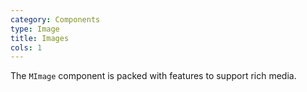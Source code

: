 ```yaml
---
category: Components
type: Image
title: Images
cols: 1
---
```


The `MImage` component is packed with features to support rich media.
